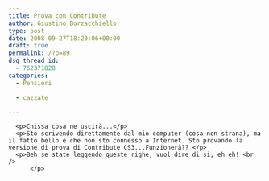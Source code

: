 ```yaml
---
title: Prova con Contribute
author: Giustino Borzacchiello
type: post
date: 2008-09-27T18:20:06+00:00
draft: true
permalink: /?p=89
dsq_thread_id:
  - 762371828
categories:
  - Pensieri

  - cazzate

---
```

      <p>Chissa cosa ne uscirà...</p>
      <p>Sto scrivendo direttamente dal mio computer (cosa non strana), ma il fatto bello è che non sto connesso a Internet. Sto provando la versione di prova di Contribute CS3...Funzionerà?? </p>
      <p>Beh se state leggendo queste righe, vuol dire di si, eh eh! <br />
          </p>